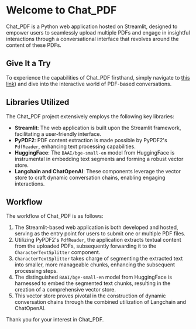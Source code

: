 # Welcome to Chat_PDF

Chat_PDF is a Python web application hosted on Streamlit, designed to empower users to seamlessly upload multiple PDFs and engage in insightful interactions through a conversational interface that revolves around the content of these PDFs.

## Give It a Try

To experience the capabilities of Chat_PDF firsthand, simply navigate to [this link](https://chatwithpdfs.streamlit.app/)) and dive into the interactive world of PDF-based conversations.

## Libraries Utilized

The Chat_PDF project extensively employs the following key libraries:

- **Streamlit**: The web application is built upon the Streamlit framework, facilitating a user-friendly interface.
- **PyPDF2**: PDF content extraction is made possible by PyPDF2's `PdfReader`, enhancing text processing capabilities.
- **HuggingFace**: The `BAAI/bge-small-en` model from HuggingFace is instrumental in embedding text segments and forming a robust vector store.
- **Langchain and ChatOpenAI**: These components leverage the vector store to craft dynamic conversation chains, enabling engaging interactions.

## Workflow

The workflow of Chat_PDF is as follows:

1. The Streamlit-based web application is both developed and hosted, serving as the entry point for users to submit one or multiple PDF files.
2. Utilizing PyPDF2's `PdfReader`, the application extracts textual content from the uploaded PDFs, subsequently forwarding it to the `CharacterTextSplitter` component.
3. `CharacterTextSplitter` takes charge of segmenting the extracted text into smaller, more manageable chunks, enhancing the subsequent processing steps.
4. The distinguished `BAAI/bge-small-en` model from HuggingFace is harnessed to embed the segmented text chunks, resulting in the creation of a comprehensive vector store.
5. This vector store proves pivotal in the construction of dynamic conversation chains through the combined utilization of Langchain and ChatOpenAI.

Thank you for your interest in Chat_PDF.
